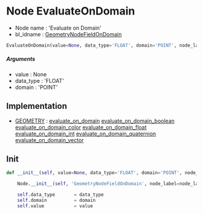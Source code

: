 # Node EvaluateOnDomain

- Node name : 'Evaluate on Domain'
- bl_idname : [GeometryNodeFieldOnDomain](https://docs.blender.org/api/current/bpy.types.GeometryNodeFieldOnDomain.html)


``` python
EvaluateOnDomain(value=None, data_type='FLOAT', domain='POINT', node_label=None, node_color=None, **kwargs)
```
##### Arguments

- value : None
- data_type : 'FLOAT'
- domain : 'POINT'

## Implementation

- [GEOMETRY](/docs/GeoNodes/socket_GEOMETRY.md) : [evaluate_on_domain](/docs/GeoNodes/socket_GEOMETRY.md#evaluate_on_domain) [evaluate_on_domain_boolean](/docs/GeoNodes/socket_GEOMETRY.md#evaluate_on_domain_boolean) [evaluate_on_domain_color](/docs/GeoNodes/socket_GEOMETRY.md#evaluate_on_domain_color) [evaluate_on_domain_float](/docs/GeoNodes/socket_GEOMETRY.md#evaluate_on_domain_float) [evaluate_on_domain_int](/docs/GeoNodes/socket_GEOMETRY.md#evaluate_on_domain_int) [evaluate_on_domain_quaternion](/docs/GeoNodes/socket_GEOMETRY.md#evaluate_on_domain_quaternion) [evaluate_on_domain_vector](/docs/GeoNodes/socket_GEOMETRY.md#evaluate_on_domain_vector)

## Init

``` python
def __init__(self, value=None, data_type='FLOAT', domain='POINT', node_label=None, node_color=None, **kwargs):

    Node.__init__(self, 'GeometryNodeFieldOnDomain', node_label=node_label, node_color=node_color, **kwargs)

    self.data_type       = data_type
    self.domain          = domain
    self.value           = value
```
